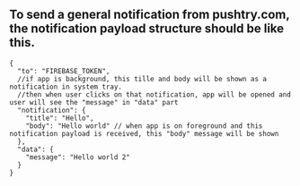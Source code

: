 ## To send a general notification from pushtry.com, the notification payload structure should be like this.   
  

    {  
      "to": "FIREBASE_TOKEN",  
      //if app is background, this tille and body will be shown as a notification in system tray.  
      //then when user clicks on that notification, app will be opened and user will see the "message" in "data" part  
      "notification": {  
        "title": "Hello",  
        "body": "Hello world" // when app is on foreground and this notification payload is received, this "body" message will be shown  
      },  
      "data": {  
        "message": "Hello world 2"  
      }  
    }
